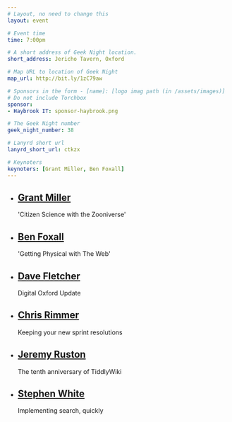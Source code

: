 ```yaml
---
# Layout, no need to change this
layout: event

# Event time
time: 7:00pm

# A short address of Geek Night location. 
short_address: Jericho Tavern, Oxford

# Map URL to location of Geek Night
map_url: http://bit.ly/1zC79aw

# Sponsors in the form - [name]: [logo imag path (in /assets/images)]
# Do not include Torchbox
sponsor:
- Haybrook IT: sponsor-haybrook.png

# The Geek Night number
geek_night_number: 38

# Lanyrd short url
lanyrd_short_url: ctkzx

# Keynoters
keynoters: [Grant Miller, Ben Foxall]
---
```


<ul class="keynotes">
    <li itemprop="performer" itemscope="itemscope" itemtype="http://schema.org/Person">
        <a href="http://zooniverse.org/"><h2 itemprop="name">Grant Miller</h2></a>
        <p>'Citizen Science with the Zooniverse'</p>
        <!--
        <div class="downloads">
            <a href="/">Slides</a>
        </div> -->
    </li>
    <li itemprop="performer" itemscope="itemscope" itemtype="http://schema.org/Person">
        <a href="http://benjaminbenben.com/"><h2 itemprop="name">Ben Foxall</h2></a>
        <p>'Getting Physical with The Web'</p>
        <!--
        <div class="downloads">
            <a href="/">Slides</a>
        </div> -->
    </li>

</ul>

<ul class="microslots">
    <li itemprop="performer" itemscope="itemscope" itemtype="http://schema.org/Person">
        <a href="http://digitaloxford.com/" itemprop="url"><h2 itemprop="name">Dave Fletcher</h2></a>
        <p>Digital Oxford Update</p>
    </li>
    <li itemprop="performer" itemscope="itemscope" itemtype="http://schema.org/Person">
        <a href="https://twitter.com/nespera" itemprop="url"><h2 itemprop="name">Chris Rimmer</h2></a>
        <p>Keeping your new sprint resolutions</p>
    </li>
    <li itemprop="performer" itemscope="itemscope" itemtype="http://schema.org/Person">
        <a href="http://jermolene.com" itemprop="url"><h2 itemprop="name">Jeremy Ruston</h2></a>
        <p>The tenth anniversary of TiddlyWiki</p>
    </li>
    <li itemprop="performer" itemscope="itemscope" itemtype="http://schema.org/Person">
        <a href="http://corefiling.com/" itemprop="url"><h2 itemprop="name">Stephen White</h2></a>
        <p>Implementing search, quickly</p>
    </li>
</ul>



